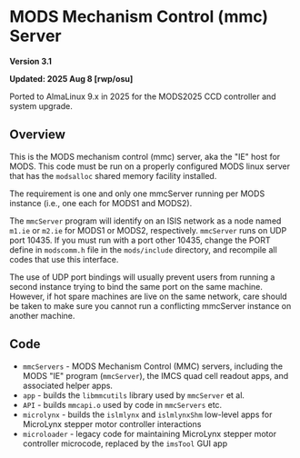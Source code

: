 # MODS Mechanism Control (mmc) Server
 
**Version 3.1**

**Updated: 2025 Aug 8 [rwp/osu]**

Ported to AlmaLinux 9.x in 2025 for the MODS2025 CCD controller and system upgrade.

## Overview

This is the MODS mechanism control (mmc) server, aka the "IE" host for MODS.  This code must be run on a properly configured MODS linux server that has the `modsalloc`
shared memory facility installed.

The requirement is one and only one mmcServer running per MODS instance (i.e., one each for MODS1 and MODS2).

The `mmcServer` program will identify on an ISIS network as a node named `m1.ie` or `m2.ie` for MODS1 or MODS2, respectively. `mmcServer` runs on UDP port 10435. 
If you must run with a port other 10435,  change the PORT define in `modscomm.h` file in the `mods/include` directory, and recompile all codes that use this interface.

The use of UDP port bindings will usually prevent users from running a second instance trying to bind the same port on the same machine.  However, if hot spare machines
are live on the same network, care should be taken to make sure you cannot run a conflicting mmcServer instance on another machine.  

## Code

 * `mmcServers` - MODS Mechanism Control (MMC) servers, including the MODS "IE" program (`mmcServer`), the IMCS quad cell readout apps, and associated helper apps.
 * `app` - builds the `libmmcutils` library used by `mmcServer` et al.
 * `API` - builds `mmcapi.o` used by code in `mmcServers` etc.
 * `microlynx` - builds the `islmlynx` and `islmlynxShm` low-level apps for MicroLynx stepper motor controller interactions
 * `microloader` - legacy code for maintaining MicroLynx stepper motor controller microcode, replaced by the `imsTool` GUI app

